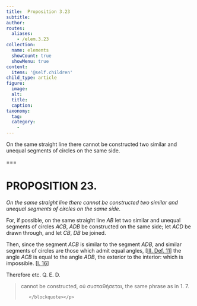 ```yaml
---
title:  Proposition 3.23
subtitle: 
author:
routes:
  aliases:
    - /elem.3.23
collection:
  name: elements
  showCount: true
  showMenu: true
content:
  items: '@self.children'
child_type: article
figure:
  image:
  alt:
  title:
  caption:
taxonomy:
  tag:
  category:
    - 
---
```


<p><emph>On the same straight line there cannot be constructed two similar and unequal segments of circles on the same side</emph>. </p>

===

<h1>PROPOSITION 23.</h1>
<p><em>On the same straight line there cannot be constructed two similar and unequal segments of circles on the same side</em>. </p>

<p>For, if possible, on the same straight line <em>AB</em> let two similar and unequal segments of circles <em>ACB</em>, <em>ADB</em> be constructed on the same side;  let <em>ACD</em> be drawn through, and let <em>CB</em>, <em>DB</em> be joined. </p>

<p>Then, since the segment <em>ACB</em> is similar to the segment <em>ADB</em>, <pb n="53"/>and similar segments of circles are those which admit equal angles, [<a href="/elem.3.def.11">III. Def. 11</a>] <span class="center">the angle <em>ACB</em> is equal to the angle <em>ADB</em>, the exterior to the interior: which is impossible. [<a href="/elem.1.16">I. 16</a>]</span>
      </p>

<p>Therefore etc. Q. E. D.
<blockquote n="1" class="crit" place="unspecified" anchored="yes">
        
<p><span class="bold">cannot be constructed</span>, <foreign lang="greek">οὐ συσταθήσεται</foreign>, the same phrase as in 1. 7.</p>

       </blockquote></p>
